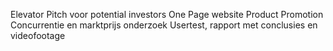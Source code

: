 Elevator Pitch voor potential investors
One Page website Product Promotion
Concurrentie en marktprijs onderzoek
Usertest, rapport met conclusies en videofootage


